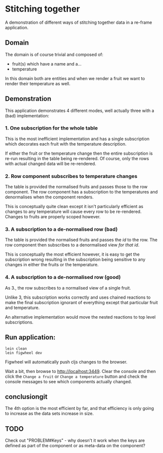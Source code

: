 # Stitching together

A demonstration of different ways of stitching together data in a re-frame
application.

## Domain

The domain is of course trivial and composed of:

* fruit(s) which have a name and a...
* temperature

In this domain both are entities and when we render a fruit we want to render
their temperature as well.

## Demonstration

This application demonstrates 4 different modes, well actually three with a
(bad) implementation:

### 1. One subscription for the whole table
This is the most inefficient implementation and has a single subscription
which decorates each fruit with the temperature description.

If either the fruit or the temperature change then the entire subscription is
re-run resulting in the table being re-rendered. Of course, only the rows with
actual changed data will be re-rendered.

### 2. Row component subscribes to temperature changes
The table is provided the normalised fruits and passes those to the row
component. The row component has a subscription to the temperatures and
denormalises when the component renders.

This is conceptually quite clean except it isn't particularly efficient as
changes to any temperature will cause every row to be re-rendered. Changes to
fruits are properly scoped however.

### 3. A subscription to a de-normalised row (bad)
The table is provided the normalised fruits and passes the _id_ to the row. The
row component then subscribes to a denormalised view _for that id_.

This is conceptually the most efficient however, it is easy to get the
subscription wrong resulting in the subscription being sensitive to any changes
in either the fruits or the temperature.

### 4. A subscription to a de-normalised row (good)
As 3., the row subscribes to a normalised view of a single fruit.

Unlike 3, this subscription works correctly and uses chained reactions to make
the final subscription ignorant of everything except that particular fruit and
temperature.

An alternative implementation would move the nested reactions to top level
subscriptions.

## Run application:

```
lein clean
lein figwheel dev
```

Figwheel will automatically push cljs changes to the browser.

Wait a bit, then browse to [http://localhost:3449](http://localhost:3449).
Clear the console and then click the `Change a fruit` or `Change a temperature`
button and check the console messages to see which components actually
changed.


## conclusiongit

The 4th option is the most efficient by far, and that efficiency is only going
to increase as the data sets increase in size.

## TODO

Check out "PROBLEM#Keys" - why doesn't it work when the keys are defined as part
of the component or as meta-data on the component?
